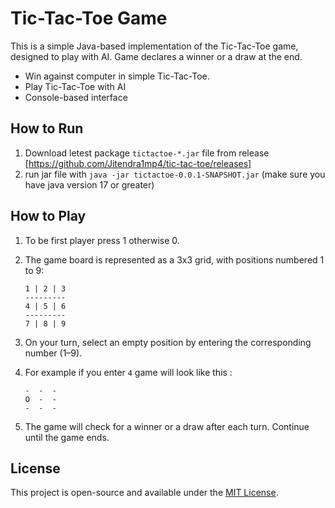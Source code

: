 # Tic-Tac-Toe Game

This is a simple Java-based implementation of the Tic-Tac-Toe game, 
designed to play with AI. Game declares a winner or a draw at the end.
- Win against computer in simple Tic-Tac-Toe.
- Play Tic-Tac-Toe with AI
- Console-based interface

## How to Run
1. Download letest package `tictactoe-*.jar` file from release [https://github.com/Jitendra1mp4/tic-tac-toe/releases]
2. run jar file with `java -jar tictactoe-0.0.1-SNAPSHOT.jar` (make sure you have java version 17 or greater)

## How to Play

1. To be first player press 1 otherwise 0.
2. The game board is represented as a 3x3 grid, with positions numbered 1 to 9:
   ```
   1 | 2 | 3
   ---------
   4 | 5 | 6
   ---------
   7 | 8 | 9
   ```

3. On your turn, select an empty position by entering the corresponding number (1–9).

4. For example if you enter `4` game will look like this :

     ```
     -  -  -
     O  -  -
     -  -  -
     ```

5. The game will check for a winner or a draw after each turn. Continue until the game ends.

## License
This project is open-source and available under the [MIT License](LICENSE).
